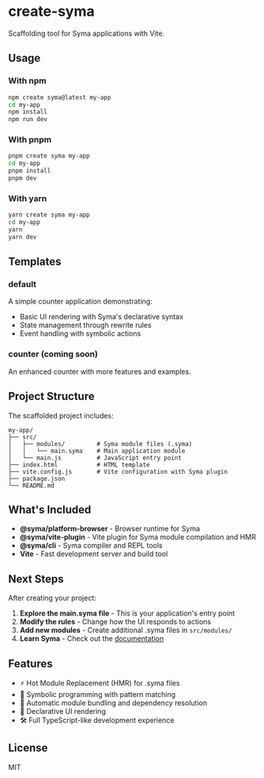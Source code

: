 # create-syma

Scaffolding tool for Syma applications with Vite.

## Usage

### With npm

```bash
npm create syma@latest my-app
cd my-app
npm install
npm run dev
```

### With pnpm

```bash
pnpm create syma my-app
cd my-app
pnpm install
pnpm dev
```

### With yarn

```bash
yarn create syma my-app
cd my-app
yarn
yarn dev
```

## Templates

### default
A simple counter application demonstrating:
- Basic UI rendering with Syma's declarative syntax
- State management through rewrite rules
- Event handling with symbolic actions

### counter (coming soon)
An enhanced counter with more features and examples.

## Project Structure

The scaffolded project includes:

```
my-app/
├── src/
│   ├── modules/         # Syma module files (.syma)
│   │   └── main.syma    # Main application module
│   └── main.js          # JavaScript entry point
├── index.html           # HTML template
├── vite.config.js       # Vite configuration with Syma plugin
├── package.json
└── README.md
```

## What's Included

- **@syma/platform-browser** - Browser runtime for Syma
- **@syma/vite-plugin** - Vite plugin for Syma module compilation and HMR
- **@syma/cli** - Syma compiler and REPL tools
- **Vite** - Fast development server and build tool

## Next Steps

After creating your project:

1. **Explore the main.syma file** - This is your application's entry point
2. **Modify the rules** - Change how the UI responds to actions
3. **Add new modules** - Create additional .syma files in `src/modules/`
4. **Learn Syma** - Check out the [documentation](https://github.com/ahineya/syma)

## Features

- ⚡️ Hot Module Replacement (HMR) for .syma files
- 🎯 Symbolic programming with pattern matching
- 🔄 Automatic module bundling and dependency resolution
- 🎨 Declarative UI rendering
- 🛠️ Full TypeScript-like development experience

## License

MIT
